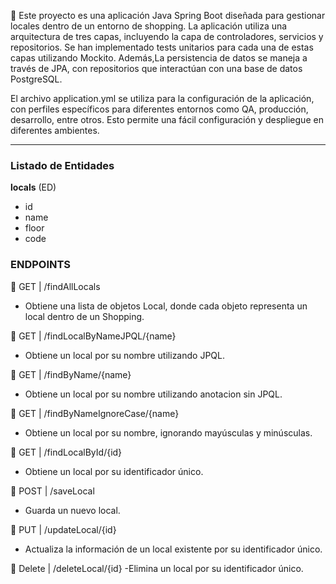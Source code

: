 
📌 Este proyecto es una aplicación Java Spring Boot diseñada para gestionar locales dentro de un entorno de shopping.
La aplicación utiliza una arquitectura de tres capas, incluyendo la capa de controladores, servicios y repositorios. 
Se han implementado tests unitarios para cada una de estas capas utilizando Mockito.
Además,La persistencia de datos se maneja a través de JPA, con repositorios que interactúan con una base de datos PostgreSQL.

El archivo application.yml se utiliza para la configuración de la aplicación, con perfiles específicos para diferentes entornos como QA, producción, desarrollo, entre otros.
Esto permite una fácil configuración y despliegue en diferentes ambientes.

-------------------------------------------------------------------------------------------------------------------------------------------------------------------------------
### Listado de Entidades
**locals** (ED)
 - id
 - name
 - floor
 - code



### ENDPOINTS

📍 GET | /findAllLocals
 - Obtiene una lista de objetos Local, donde cada objeto representa un local dentro de un Shopping.

📍 GET | /findLocalByNameJPQL/{name}
 - Obtiene un local por su nombre utilizando JPQL.
   
📍 GET | /findByName/{name}
 - Obtiene un local por su nombre utilizando anotacion sin JPQL.

📍 GET | /findByNameIgnoreCase/{name}
 - Obtiene un local por su nombre, ignorando mayúsculas y minúsculas.

📍 GET | /findLocalById/{id}
 - Obtiene un local por su identificador único.

📍 POST | /saveLocal
 - Guarda un nuevo local.

📍 PUT | /updateLocal/{id}
 - Actualiza la información de un local existente por su identificador único.

📍 Delete | /deleteLocal/{id}
 -Elimina un local por su identificador único.
